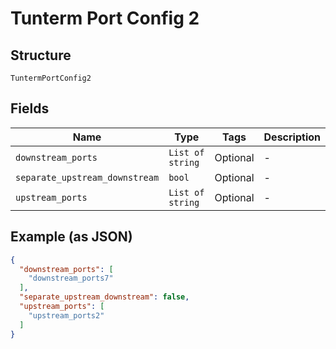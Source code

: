 
# Tunterm Port Config 2

## Structure

`TuntermPortConfig2`

## Fields

| Name | Type | Tags | Description |
|  --- | --- | --- | --- |
| `downstream_ports` | `List of string` | Optional | - |
| `separate_upstream_downstream` | `bool` | Optional | - |
| `upstream_ports` | `List of string` | Optional | - |

## Example (as JSON)

```json
{
  "downstream_ports": [
    "downstream_ports7"
  ],
  "separate_upstream_downstream": false,
  "upstream_ports": [
    "upstream_ports2"
  ]
}
```

